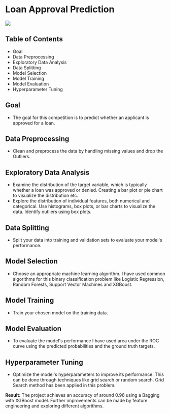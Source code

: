 # Loan Approval Prediction
![](images/project-image.png)

## Table of Contents
- Goal
- Data Preprocessing
- Exploratory Data Analysis
- Data Splitting
- Model Selection
- Model Training
- Model Evaluation
- Hyperparameter Tuning

## Goal
 - The goal for this competition is to predict whether an applicant is approved for a loan.

## Data Preprocessing
 - Clean and preprocess the data by handling missing values and drop the Outliers.

## Exploratory Data Analysis
- Examine the distribution of the target variable, which is typically whether a loan was approved or denied. Creating a bar plot or pie chart to visualize the 
   distribution etc.
- Explore the distribution of individual features, both numerical and categorical. Use histograms, box plots, or bar charts to visualize the data. Identify outliers using box plots.

## Data Splitting
- Split your data into training and validation sets to evaluate your model's performance.

## Model Selection
- Choose an appropriate machine learning algorithm. I have used common algorithms for this binary classification problem like Logistic Regression, Random Forests, 
  Support Vector Machines and XGBoost.

## Model Training
- Train your chosen model on the training data.

## Model Evaluation
- To evaluate the model's performance I have used area under the ROC curve using the predicted probabilities and the ground truth targets.

## Hyperparameter Tuning
- Optimize the model's hyperparameters to improve its performance. This can be done through techniques like grid search or random search. Grid Search method has 
  been applied in this problem.

**Result:**
   The project achieves an accuracy of around 0.96 using a Bagging with XGBoost model. Further improvements can be made by feature engineering and exploring 
    different algorithms.
